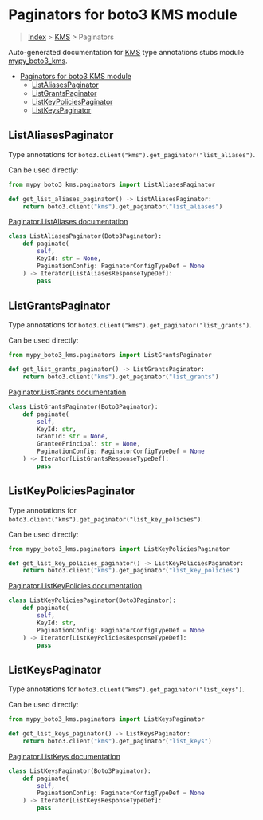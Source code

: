 # Paginators for boto3 KMS module

> [Index](../README.md) > [KMS](./README.md) > Paginators

Auto-generated documentation for [KMS](https://boto3.amazonaws.com/v1/documentation/api/latest/reference/services/kms.html#KMS)
type annotations stubs module [mypy_boto3_kms](https://pypi.org/project/mypy-boto3-kms/).

- [Paginators for boto3 KMS module](#paginators-for-boto3-kms-module)
  - [ListAliasesPaginator](#listaliasespaginator)
  - [ListGrantsPaginator](#listgrantspaginator)
  - [ListKeyPoliciesPaginator](#listkeypoliciespaginator)
  - [ListKeysPaginator](#listkeyspaginator)

## ListAliasesPaginator

Type annotations for `boto3.client("kms").get_paginator("list_aliases")`.

Can be used directly:

```python
from mypy_boto3_kms.paginators import ListAliasesPaginator

def get_list_aliases_paginator() -> ListAliasesPaginator:
    return boto3.client("kms").get_paginator("list_aliases")
```

[Paginator.ListAliases documentation](https://boto3.amazonaws.com/v1/documentation/api/latest/reference/services/kms.html#KMS.Paginator.ListAliases)

```python
class ListAliasesPaginator(Boto3Paginator):
    def paginate(
        self,
        KeyId: str = None,
        PaginationConfig: PaginatorConfigTypeDef = None
    ) -> Iterator[ListAliasesResponseTypeDef]:
        pass
```
## ListGrantsPaginator

Type annotations for `boto3.client("kms").get_paginator("list_grants")`.

Can be used directly:

```python
from mypy_boto3_kms.paginators import ListGrantsPaginator

def get_list_grants_paginator() -> ListGrantsPaginator:
    return boto3.client("kms").get_paginator("list_grants")
```

[Paginator.ListGrants documentation](https://boto3.amazonaws.com/v1/documentation/api/latest/reference/services/kms.html#KMS.Paginator.ListGrants)

```python
class ListGrantsPaginator(Boto3Paginator):
    def paginate(
        self,
        KeyId: str,
        GrantId: str = None,
        GranteePrincipal: str = None,
        PaginationConfig: PaginatorConfigTypeDef = None
    ) -> Iterator[ListGrantsResponseTypeDef]:
        pass
```
## ListKeyPoliciesPaginator

Type annotations for `boto3.client("kms").get_paginator("list_key_policies")`.

Can be used directly:

```python
from mypy_boto3_kms.paginators import ListKeyPoliciesPaginator

def get_list_key_policies_paginator() -> ListKeyPoliciesPaginator:
    return boto3.client("kms").get_paginator("list_key_policies")
```

[Paginator.ListKeyPolicies documentation](https://boto3.amazonaws.com/v1/documentation/api/latest/reference/services/kms.html#KMS.Paginator.ListKeyPolicies)

```python
class ListKeyPoliciesPaginator(Boto3Paginator):
    def paginate(
        self,
        KeyId: str,
        PaginationConfig: PaginatorConfigTypeDef = None
    ) -> Iterator[ListKeyPoliciesResponseTypeDef]:
        pass
```
## ListKeysPaginator

Type annotations for `boto3.client("kms").get_paginator("list_keys")`.

Can be used directly:

```python
from mypy_boto3_kms.paginators import ListKeysPaginator

def get_list_keys_paginator() -> ListKeysPaginator:
    return boto3.client("kms").get_paginator("list_keys")
```

[Paginator.ListKeys documentation](https://boto3.amazonaws.com/v1/documentation/api/latest/reference/services/kms.html#KMS.Paginator.ListKeys)

```python
class ListKeysPaginator(Boto3Paginator):
    def paginate(
        self,
        PaginationConfig: PaginatorConfigTypeDef = None
    ) -> Iterator[ListKeysResponseTypeDef]:
        pass
```